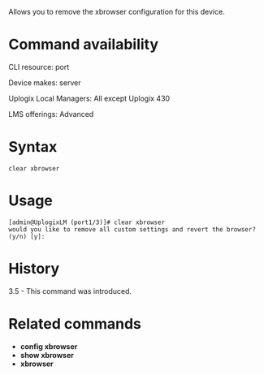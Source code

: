 <!-- 5.4 -->

Allows you to remove the xbrowser configuration for this device. 

# Command availability 

CLI resource: port

Device makes: server

Uplogix Local Managers: All except Uplogix 430

LMS offerings: Advanced

# Syntax 

```
clear xbrowser
```

# Usage 

```
[admin@UplogixLM (port1/3)]# clear xbrowser
would you like to remove all custom settings and revert the browser? (y/n) [y]: 
```

# History 

3.5 - This command was introduced.

# Related commands

* **config xbrowser**
* **show xbrowser**
* **xbrowser**
